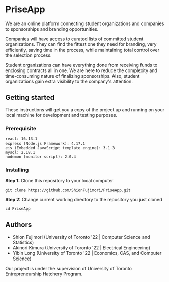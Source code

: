 # PriseApp
We are an online platform connecting student organizations and companies to sponsorships and branding opportunities.

Companies will have access to curated lists of committed student organizations. They can find the fittest one they need for branding, very efficiently, saving time in the process, while maintaining total control over the selection process. 

Student organizations can have everything done from receiving funds to enclosing contracts all in one. We are here to reduce the complexity and time-consuming nature of finalizing sponsorships. Also, student organizations gain extra visibility to the company's attention.

## Getting started
These instructions will get you a copy of the project up and running on your local machine for development and testing purposes.

### Prerequisite
```
react: 16.13.1
express (Node.js Framework): 4.17.1
ejs (Embedded JavaScript template engine): 3.1.3
mysql: 2.18.1
nodemon (monitor script): 2.0.4
```
### Installing
**Step 1:** Clone this repository to your local computer
```
git clone https://github.com/ShionFujimori/PriseApp.git
```
**Step 2:** Change current working directory to the repository you just cloned
```
cd PriseApp
```

## Authors
- Shion Fujimori (University of Toronto '22 | Computer Science and Statistics)
- Akinori Kimura (University of Toronto '22 | Electrical Engineering)
- Yibin Long (University of Toronto '22 | Economics, CAS, and Computer Science)

Our project is under the supervision of University of Toronto Entrepreneurship Hatchery Program.

